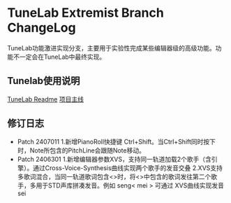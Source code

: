# TuneLab Extremist Branch ChangeLog

TuneLab功能激进实现分支，主要用于实验性完成某些编辑器级的高级功能。功能不一定会在TuneLab中最终实现。

## Tunelab使用说明

[TuneLab Readme](https://github.com/LiuYunPlayer/TuneLab/blob/master/README.md)
[项目主线](https://github.com/LiuYunPlayer/TuneLab)

## 修订日志

- Patch 2407011
  1.新增PianoRoll快捷键 Ctrl+Shift。当Ctrl+Shift同时按下时，Note所包含的PitchLine会跟随Note移动。
- Patch 2406301
  1.新增编辑器参数XVS，支持同一轨道加载2个歌手（含引擎）。通过Cross-Voice-Synthesis曲线实现两个歌手的发音交叠
  2.XVS支持多歌词混合，当同一轨道歌词包含<>时，将<>中包含的歌词发往第二个歌手，多用于STD声库拼凑发音。例如 seng< mei > 可通过 XVS曲线实现发音 sei
